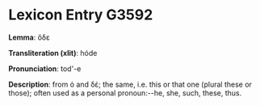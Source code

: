 # Lexicon Entry G3592

**Lemma**: ὅδε

**Transliteration (xlit)**: hóde

**Pronunciation**: tod'-e

**Description**:
from ὁ and δέ; the same, i.e. this or that one (plural these or those); often used as a personal pronoun:--he, she, such, these, thus.
